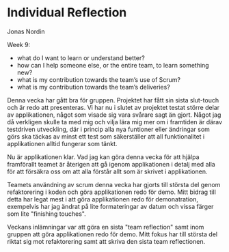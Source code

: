 # Individual Reflection

Jonas Nordin

Week 9:

*   what do I want to learn or understand better?
*   how can I help someone else, or the entire team, to learn something new?
*   what is my contribution towards the team’s use of Scrum?
*   what is my contribution towards the team’s deliveries?



Denna vecka har gått bra för gruppen. Projektet har fått sin sista slut-touch och är redo att presenteras. Vi har nu i slutet av projektet testat större delar av applikationen, något som visade sig vara svårare sagt än gjort. Något jag då verkligen skulle ta med mig och vilja lära mig mer om i framtiden är därav testdriven utveckling, där i princip alla nya funtioner eller ändringar som görs ska täckas av minst ett test som säkerställer att all funktionalitet i applikationen alltid fungerar som tänkt. 

Nu är applikationen klar. Vad jag kan göra denna vecka för att hjälpa framförallt teamet är återigen att gå igenom applikationen i detalj med alla för att försäkra oss om att alla förstår allt som är skrivet i applikationen. 

Teamets användning av scrum denna vecka har gjorts till största del genom refaktorering i koden och göra applikationen redo för demo. Mitt bidrag till detta har legat mest i att göra applikationen redo för demonatration, exempelvis har jag ändrat på lite formateringar av datum och vissa färger som lite "finishing touches".

Veckans inlämningar var att göra en sista "team reflection" samt inom gruppen att göra applikationen redo för demo. Mitt fokus har till största del riktat sig mot refaktorering samt att skriva den sista team reflectionen. 